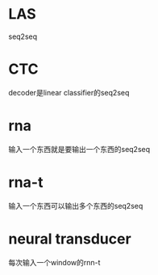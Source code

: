 # LAS

seq2seq

# CTC
decoder是linear classifier的seq2seq

# rna

输入一个东西就是要输出一个东西的seq2seq

# rna-t

输入一个东西可以输出多个东西的seq2seq

# neural transducer

每次输入一个window的rnn-t

